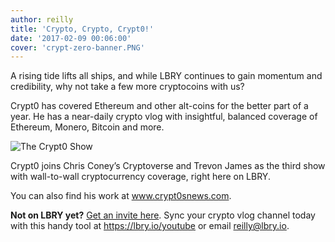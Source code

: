 ```yaml
---
author: reilly
title: 'Crypto, Crypto, Crypt0!'
date: '2017-02-09 00:06:00'
cover: 'crypt-zero-banner.PNG'
---
```

A rising tide lifts all ships, and while LBRY continues to gain momentum and credibility, why not take a few more cryptocoins with us?

Crypt0 has covered Ethereum and other alt-coins for the better part of a year. He has a near-daily crypto vlog with insightful, balanced coverage of Ethereum, Monero, Bitcoin and more.

![The Crypt0 Show](/img/news/crypt-zero-inline.PNG)

Crypt0 joins Chris Coney’s Cryptoverse and Trevon James as the third show with wall-to-wall cryptocurrency coverage, right here on LBRY.

You can also find his work at www.crypt0snews.com.

**Not on LBRY yet?** [Get an invite here](https://lbry.io/get). Sync your crypto vlog channel today with this handy tool at https://lbry.io/youtube or email reilly@lbry.io.
